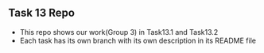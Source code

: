 ## Task 13 Repo

- This repo shows our work(Group 3) in Task13.1 and Task13.2
- Each task has its own branch with its own description in its README file